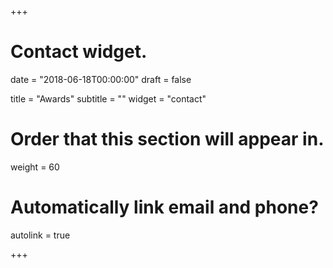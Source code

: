 +++
# Contact widget.

date = "2018-06-18T00:00:00"
draft = false

title = "Awards"
subtitle = ""
widget = "contact"

# Order that this section will appear in.
weight = 60

# Automatically link email and phone?
autolink = true

+++
